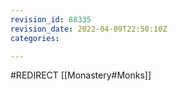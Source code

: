 ```yaml
---
revision_id: 88335
revision_date: 2022-04-09T22:50:10Z
categories:

---
```


#REDIRECT [[Monastery#Monks]]